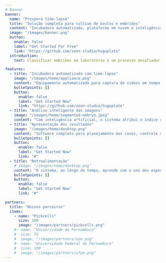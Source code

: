 ```yaml
---
# Banner
banner:
  name: "Prospera time-lapse"
  title: "Solução completa para cultivo de óvulos e embriões"
  content: "Incubadora automatizada, plataforma em nuvem e inteligência artificial aliados para aumentar as chances de gravidez por fertilização _in vitro_"
  image: "/images/banner.png"
  button:
    enable: false
    label: "Get Started For Free"
    link: "https://github.com/zeon-studio/hugoplate"
  introduction:
    text: Classificar embriões em laboratório é um processo desafiador que leva dias e depende da experiência do profissional. Nossa solução combina inteligência artificial (IA) com um sistema de suporte à decisão, enquanto nosso equipamento mantém os embriões seguros e capturando fotos continuamente. A IA os avalia com o índice de prosperidade, uma nota de qualidade para auxílio no dia-a-dia do laboratório. Oferecemos uma gestão automatizada e integrada, com uma vasta base de dados. Nosso modelo de negócio funciona com cobrança por uso e foco no serviço de pós-venda.

features:
  - title: "Incubadora automatizada com time-lapse"
    image: "/images/home/appliance.png"
    content: "Equipamento automatizado para captura de videos em tempo real dos óvulos e embriões em cultivo. Monitore temperatura, humidade, pressão e distribuição dos gases C0<sub>2</sub> e O<sub>2</sub>."
    bulletpoints: []
    button:
      enable: false
      label: "Get Started Now"
      link: "https://github.com/zeon-studio/hugoplate"
  - title: "Análise inteligente das imagens"
    image: "/images/home/segmented-embryo.jpeg"
    content: "Com inteligência artificial, o sistema atribui o índice de prosperidade, uma nota de qualidade aos embriões cultivados, baseada em todo o processo de forma dinâmica e totalmente automatizada."
  - title: "Apresentação dos resultados"
    image: "/images/home/desktop.png"
    content: "Software completo para planejamento dos casos, controle de parâmetros, histórico e visualização em tempo real dos embriões em cultivo. Todo o auxílio para uma decisão mais assertiva."
    bulletpoints: []
    button:
      enable: false
      label: "Get Started Now"
      link: "#"
  - title: "Retroalimentação"
    # image: "/images/home/desktop.png"
    content: "O sistema, ao longo do tempo, aprende com o uso dos especialistas, tornando a ferramenta ainda mais assertiva e útil no contexto de um laboratório de reprodução assistida."
    bulletpoints: []
    button:
      enable: false
      label: "Get Started Now"
      link: "#"

partners:
  title: "Nossos parceiros"
  items:
    - name: "Pickcells"
      size: 100
      image: "/images/partners/pickcells.png"
    #- name: "Universidade de Pernambuco"
    #  size: 75
    #  image: "/images/partners/upe.png"
    #- name: "Universidade Federal de Pernambuco"
    #  size: 100
    #  image: "/images/partners/ufpe.png"
---
```

